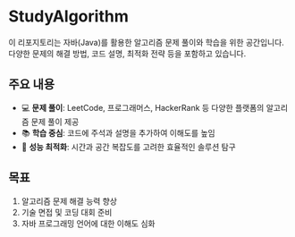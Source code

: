 # StudyAlgorithm

이 리포지토리는 자바(Java)를 활용한 알고리즘 문제 풀이와 학습을 위한 공간입니다. 다양한 문제의 해결 방법, 코드 설명, 최적화 전략 등을 포함하고 있습니다.

## 주요 내용
- 💻 **문제 풀이**: LeetCode, 프로그래머스, HackerRank 등 다양한 플랫폼의 알고리즘 문제 풀이 제공  
- 📚 **학습 중심**: 코드에 주석과 설명을 추가하여 이해도를 높임  
- 🚀 **성능 최적화**: 시간과 공간 복잡도를 고려한 효율적인 솔루션 탐구  

## 목표
1. 알고리즘 문제 해결 능력 향상  
2. 기술 면접 및 코딩 대회 준비  
3. 자바 프로그래밍 언어에 대한 이해도 심화  
